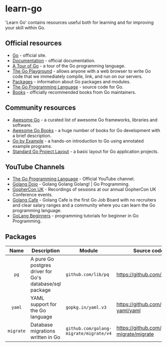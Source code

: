 <link href="./style.css" rel="stylesheet">

# learn-go

'Learn Go' contains resources useful both for learning and for improving your skill within Go.

## Official resources

* [Go](https://go.dev/) - official site.
* [Documentation](https://go.dev/doc/) - official documentation.
* [A Tour of Go](https://go.dev/tour) - a tour of the Go programming language.
* [The Go Playground](https://go.dev/play/) - allows anyone with a web browser to write Go code that we immediately compile, link, and run on our servers.
* [Packages](https://pkg.go.dev/) - information about Go packages and modules.
* [The Go Programming Language](https://github.com/golang) - source code for Go.
* [Books](https://github.com/golang/go/wiki/Books) - officially recommended books from Go maintainers.

## Community resources

* [Awesome Go](https://github.com/avelino/awesome-go) - a curated list of awesome Go frameworks, libraries and software.
* [Awesome Go Books](https://github.com/dariubs/GoBooks) - a huge number of books for Go development with a brief description.
* [Go by Example](https://github.com/mmcgrana/gobyexample) - a hands-on introduction to Go using annotated example programs.
* [Standard Go Project Layout](https://github.com/golang-standards/project-layout) - a basic layout for Go application projects.

## YouTube Channels

* [The Go Programming Language](https://www.youtube.com/@golang) - Official YouTube channel.
* [Golang Dojo](https://www.youtube.com/@GolangDojo) - Golang Golang Golang! | Go Programming.
* [GopherCon UK](https://www.youtube.com/@GopherConUK) - Recordings of sessions at our annual GopherCon UK Conference events.
* [Golang Cafe](https://www.youtube.com/@GolangCafe) - Golang Cafe is the first Go Job Board with no recruiters and clear salary ranges and a community where you can learn the Go programming language.
* [GoLang Beginners](https://www.youtube.com/@GoLangBeginners) - programming tutorials for beginner in Go Programming.

## Packages

|   Name    | Description                                             | Module                                 | Source code                               |
|:---------:|---------------------------------------------------------|----------------------------------------|-------------------------------------------|
|   `pg`    | A pure Go postgres driver for Go's database/sql package | `github.com/lib/pq`                    | https://github.com/lib/pq                 |
|  `yaml`   | YAML support for the Go language                        | `gopkg.in/yaml.v3`                     | https://github.com/go-yaml/yaml           |
| `migrate` | Database migrations written in Go                       | `github.com/golang-migrate/migrate/v4` | https://github.com/golang-migrate/migrate |
